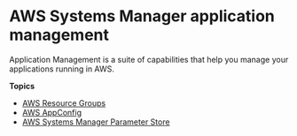 # AWS Systems Manager application management<a name="systems-manager-application-management"></a>

Application Management is a suite of capabilities that help you manage your applications running in AWS\.

**Topics**
+ [AWS Resource Groups](systems-manager-resource-groups.md)
+ [AWS AppConfig](appconfig.md)
+ [AWS Systems Manager Parameter Store](systems-manager-parameter-store.md)